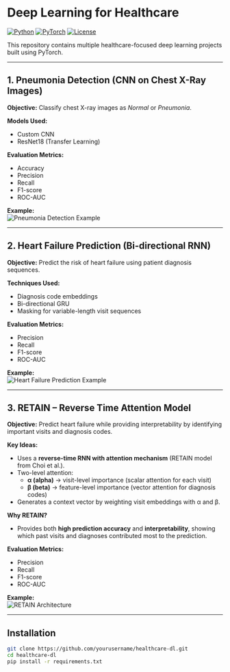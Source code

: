 # Deep Learning for Healthcare

[![Python](https://img.shields.io/badge/python-3.10-blue)](https://www.python.org/)
[![PyTorch](https://img.shields.io/badge/pytorch-2.0-red)](https://pytorch.org/)
[![License](https://img.shields.io/badge/license-MIT-green)](LICENSE)

This repository contains multiple healthcare-focused deep learning projects built using PyTorch.

---

## 1. Pneumonia Detection (CNN on Chest X-Ray Images)

**Objective:** Classify chest X-ray images as *Normal* or *Pneumonia*.  

**Models Used:**  
- Custom CNN  
- ResNet18 (Transfer Learning)

**Evaluation Metrics:**  
- Accuracy  
- Precision  
- Recall  
- F1-score  
- ROC-AUC  

**Example:**  
![Pneumonia Detection Example](img/pneumonia_example.png)

---

## 2. Heart Failure Prediction (Bi-directional RNN)

**Objective:** Predict the risk of heart failure using patient diagnosis sequences.  

**Techniques Used:**  
- Diagnosis code embeddings  
- Bi-directional GRU  
- Masking for variable-length visit sequences  

**Evaluation Metrics:**  
- Precision  
- Recall  
- F1-score  
- ROC-AUC  

**Example:**  
![Heart Failure Prediction Example](img/bi_rnn_example.png)

---

## 3. RETAIN – Reverse Time Attention Model

**Objective:** Predict heart failure while providing interpretability by identifying important visits and diagnosis codes.  

**Key Ideas:**  
- Uses a **reverse-time RNN with attention mechanism** (RETAIN model from Choi et al.).  
- Two-level attention:  
  - **α (alpha)** → visit-level importance (scalar attention for each visit)  
  - **β (beta)** → feature-level importance (vector attention for diagnosis codes)  
- Generates a context vector by weighting visit embeddings with α and β.  

**Why RETAIN?**  
- Provides both **high prediction accuracy** and **interpretability**, showing which past visits and diagnoses contributed most to the prediction.  

**Evaluation Metrics:**  
- Precision  
- Recall  
- F1-score  
- ROC-AUC  

**Example:**  
![RETAIN Architecture](img/retain_example.png)

---

## Installation

```bash
git clone https://github.com/yourusername/healthcare-dl.git
cd healthcare-dl
pip install -r requirements.txt

